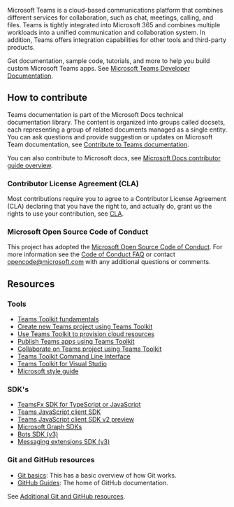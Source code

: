 Microsoft Teams is a cloud-based communications platform that combines different services for collaboration, such as chat, meetings, calling, and files. Teams is tightly integrated into Microsoft 365 and combines multiple workloads into a unified communication and collaboration system. In addition, Teams offers integration capabilities for other tools and third-party products.

Get documentation, sample code, tutorials, and more to help you build custom Microsoft Teams apps. See [Microsoft Teams Developer Documentation](https://docs.microsoft.com/en-us/microsoftteams/platform/mstdd-landing/).

## How to contribute 

Teams documentation is part of the Microsoft Docs technical documentation library. The content is organized into groups called docsets, each representing a group of related documents managed as a single entity. You can ask questions and provide suggestion or updates on Microsoft Team documentation, see [Contribute to Teams documentation](https://docs.microsoft.com/en-us/microsoftteams/platform/resources/teams-contributor-reference/).

You can also contribute to Microsoft docs, see [Microsoft Docs contributor guide overview](https://docs.microsoft.com/en-us/contribute/).

### Contributor License Agreement (CLA)

Most contributions require you to agree to a Contributor License Agreement (CLA) declaring that you have the right to, and actually do, grant us the rights to use your contribution, see [CLA](https://cla.microsoft.com/).

### Microsoft Open Source Code of Conduct
This project has adopted the [Microsoft Open Source Code of Conduct](https://opensource.microsoft.com/codeofconduct/).
For more information see the [Code of Conduct FAQ](https://opensource.microsoft.com/codeofconduct/faq/) or contact [opencode@microsoft.com](mailto:opencode@microsoft.com) with any additional questions or comments.

## Resources

### Tools

* [Teams Toolkit fundamentals](https://docs.microsoft.com/en-us/microsoftteams/platform/toolkit/teams-toolkit-fundamentals/)
* [Create new Teams project using Teams Toolkit](https://docs.microsoft.com/en-us/microsoftteams/platform/toolkit/create-new-project/)
* [Use Teams Toolkit to provision cloud resources](https://docs.microsoft.com/en-us/microsoftteams/platform/toolkit/provision/)
* [Publish Teams apps using Teams Toolkit](https://docs.microsoft.com/en-us/microsoftteams/platform/toolkit/publish/)
* [Collaborate on Teams project using Teams Toolkit](https://docs.microsoft.com/en-us/microsoftteams/platform/toolkit/teamsfx-collaboration/)
* [Teams Toolkit Command Line Interface](https://docs.microsoft.com/en-us/microsoftteams/platform/toolkit/teamsfx-cli/)
* [Teams Toolkit for Visual Studio](https://docs.microsoft.com/en-us/microsoftteams/platform/toolkit/visual-studio-overview/)
* [Microsoft style guide](https://docs.microsoft.com/en-us/style-guide/welcome/)

### SDK's

* [TeamsFx SDK for TypeScript or JavaScript](https://docs.microsoft.com/en-us/microsoftteams/platform/toolkit/teamsfx-sdk/)
* [Teams JavaScript client SDK](https://docs.microsoft.com/en-us/microsoftteams/platform/tabs/how-to/using-teams-client-sdk/)
* [Teams JavaScript client SDK v2 preview](https://docs.microsoft.com/en-us/microsoftteams/platform/m365-apps/using-teams-client-sdk-preview?tabs=manifest-teams-toolkit%2Cjavascript/)
* [Microsoft Graph SDKs](https://docs.microsoft.com/en-us/graph/sdks/sdks-overview/)
* [Bots SDK (v3)](https://docs.microsoft.com/en-us/microsoftteams/platform/resources/bot-v3/bots-overview/)
* [Messaging extensions SDK (v3)](https://docs.microsoft.com/en-us/microsoftteams/platform/resources/messaging-extension-v3/messaging-extensions-overview/)

### Git and GitHub resources

* [Git basics](https://go.microsoft.com/fwlink/?linkid=853939): This has a basic overview of how Git works.
* [GitHub Guides](https://guides.github.com/): The home of GitHub documentation.

See [Additional Git and GitHub resources](https://docs.microsoft.com/en-us/contribute/additional-resources).

